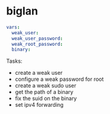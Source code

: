 # biglan

```yaml
vars:
  weak_user:
  weak_user_password:
  weak_root_password:
  binary:
```

Tasks:

- create a weak user
- configure a weak password for root
- create a weak sudo user
- get the path of a binary
- fix the suid on the binary
- set ipv4 forwarding
